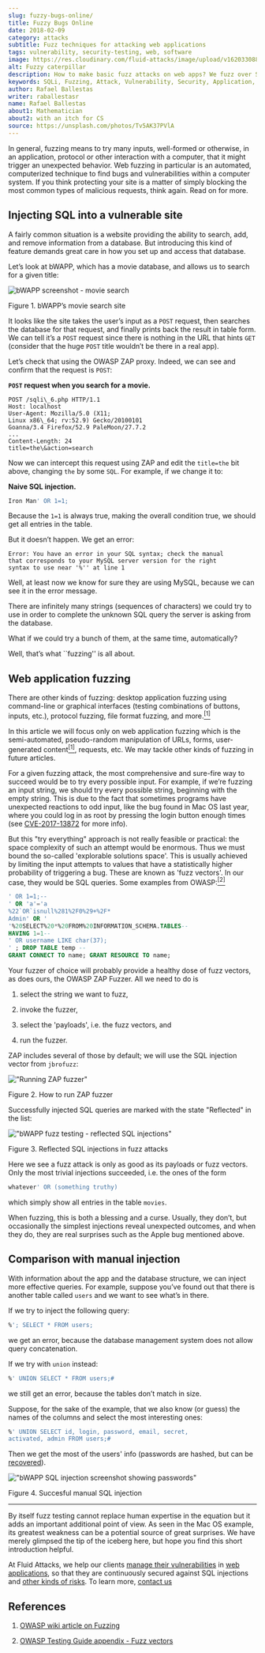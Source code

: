 ```yaml
---
slug: fuzzy-bugs-online/
title: Fuzzy Bugs Online
date: 2018-02-09
category: attacks
subtitle: Fuzz techniques for attacking web applications
tags: vulnerability, security-testing, web, software
image: https://res.cloudinary.com/fluid-attacks/image/upload/v1620330883/blog/fuzzy-bugs-online/cover_rsdc0v.webp
alt: Fuzzy caterpillar
description: How to make basic fuzz attacks on web apps? We fuzz over SQL injections on a vulnerable DB search site from bWAPP, using OWASP ZAProxy, obtaining mixed results.
keywords: SQLi, Fuzzing, Attack, Vulnerability, Security, Application, Pentesting, Ethical Hacking
author: Rafael Ballestas
writer: raballestasr
name: Rafael Ballestas
about1: Mathematician
about2: with an itch for CS
source: https://unsplash.com/photos/Tv5AK37PVlA
---
```


In general, fuzzing means to try many inputs, well-formed or otherwise,
in an application, protocol or other interaction with a computer, that
it might trigger an unexpected behavior. Web fuzzing in particular is an
automated, computerized technique to find bugs and vulnerabilities
within a computer system. If you think protecting your site is a matter
of simply blocking the most common types of malicious requests, think
again. Read on for more.

## Injecting SQL into a vulnerable site

A fairly common situation is a website providing the ability to search,
add, and remove information from a database. But introducing this kind
of feature demands great care in how you set up and access that
database.

Let’s look at bWAPP, which has a movie database, and allows us to
search for a given title:

<div class="imgblock">

![bWAPP screenshot - movie search](https://res.cloudinary.com/fluid-attacks/image/upload/v1620330880/blog/fuzzy-bugs-online/scr-bwapp-movie-search_qh3gye.webp)

<div class="title">

Figure 1. bWAPP’s movie search site

</div>

</div>

It looks like the site takes the user’s input as a `POST` request, then
searches the database for that request, and finally prints back the
result in table form. We can tell it’s a `POST` request since there is
nothing in the URL that hints `GET` (consider that the huge `POST`
title wouldn’t be there in a real app).

Let’s check that using the OWASP ZAP proxy. Indeed, we can see and
confirm that the request is `POST`:

**`POST` request when you search for a movie.**

``` text
POST /sqli\_6.php HTTP/1.1
Host: localhost
User-Agent: Mozilla/5.0 (X11;
Linux x86\_64; rv:52.9) Gecko/20100101
Goanna/3.4 Firefox/52.9 PaleMoon/27.7.2
...
Content-Length: 24
title=the\&action=search
```

Now we can intercept this request using ZAP and edit the `title=the`
bit above, changing `the` by some `SQL`. For example, if we change it
to:

**Naive SQL injection.**

``` sql
Iron Man' OR 1=1;
```

Because the `1=1` is always true, making the overall condition true, we
should get all entries in the table.

But it doesn’t happen. We get an error:

``` text
Error: You have an error in your SQL syntax; check the manual
that corresponds to your MySQL server version for the right
syntax to use near '%'' at line 1
```

Well, at least now we know for sure they are using MySQL, because we
can see it in the error message.

There are infinitely many strings (sequences of characters) we could try
to use in order to complete the unknown SQL query the server is asking
from the database.

What if we could try a bunch of them, at the same time, automatically?

Well, that’s what \`\`fuzzing'' is all about.

## Web application fuzzing

There are other kinds of fuzzing: desktop application fuzzing using
command-line or graphical interfaces (testing combinations of buttons,
inputs, etc.), protocol fuzzing, file format fuzzing, and
more.[<sup>\[1\]</sup>](#r1%20)

In this article we will focus only on web application fuzzing which is
the semi-automated, pseudo-random manipulation of URLs, forms,
user-generated content[<sup>\[1\]</sup>](#r1%20), requests, etc. We may
tackle other kinds of fuzzing in future articles.

For a given fuzzing attack, the most comprehensive and sure-fire way to
succeed would be to try every possible input. For example, if we’re
fuzzing an input string, we should try every possible string, beginning
with the empty string. This is due to the fact that sometimes programs
have unexpected reactions to odd input, like the bug found in Mac OS
last year, where you could log in as root by pressing the login button
enough times (see
[CVE-2017-13872](https://nvd.nist.gov/vuln/detail/CVE-2017-13872#vulnDescriptionTitle)
for more info).

<div>
<cta-banner
buttontxt="Read more"
link="/solutions/red-teaming/"
title="Get started with Fluid Attacks' Red Teaming solution right now"
/>
</div>

But this "try everything" approach is not really feasible or
practical:
the space complexity of such an attempt
would be enormous.
Thus we must bound the so-called
'explorable solutions space'.
This is usually achieved by limiting
the input attempts to values
that have a statistically higher probability
of triggering a bug.
These are known as 'fuzz vectors'.
In our case,
they would be SQL queries. Some examples from
OWASP:[<sup>\[2\]</sup>](#r2%20)

``` sql
' OR 1=1;--
' OR 'a'='a
%22`OR`isnull%281%2F0%29+%2F*
Admin' OR '
'%20SELECT%20*%20FROM%20INFORMATION_SCHEMA.TABLES--
HAVING 1=1--
' OR username LIKE char(37);
' ; DROP TABLE temp --
GRANT CONNECT TO name; GRANT RESOURCE TO name;
```

Your fuzzer of choice will probably provide a healthy dose of fuzz
vectors, as does ours, the OWASP ZAP Fuzzer. All we need to do is

1. select the string we want to fuzz,

2. invoke the fuzzer,

3. select the 'payloads', i.e. the fuzz vectors, and

4. run the fuzzer.

ZAP includes several of those by default; we will use the SQL
injection vector from `jbrofuzz`:

<div class="imgblock">

!["Running ZAP fuzzer"](https://res.cloudinary.com/fluid-attacks/image/upload/v1620330881/blog/fuzzy-bugs-online/anim-run-zap-fuzzer_b5xrj7.gif)

<div class="title">

Figure 2. How to run ZAP fuzzer

</div>

</div>

Successfully injected SQL queries are marked with the state
"Reflected" in the list:

<div class="imgblock">

!["bWAPP fuzz testing - reflected SQL injections"](https://res.cloudinary.com/fluid-attacks/image/upload/v1620330879/blog/fuzzy-bugs-online/scr-reflected-fuzzed-injections_zcnizh.webp)

<div class="title">

Figure 3. Reflected SQL injections in fuzz attacks

</div>

</div>

Here we see a fuzz attack is only as good as its payloads or fuzz
vectors. Only the most trivial injections succeeded, i.e. the ones of
the form

``` sql
whatever' OR (something truthy)
```

which simply show all entries in the table `movies`.

When fuzzing, this is both a blessing and a curse. Usually, they don’t,
but occasionally the simplest injections reveal unexpected outcomes, and
when they do, they are real surprises such as the Apple bug mentioned
above.

## Comparison with manual injection

With information about the app and the database structure, we can inject
more effective queries. For example, suppose you’ve found out that there
is another table called `users` and we want to see what’s in there.

If we try to inject the following query:

``` sql
%'; SELECT * FROM users;
```

we get an error, because the database management system does not allow
query concatenation.

If we try with `union` instead:

``` sql
%' UNION SELECT * FROM users;#
```

we still get an error, because the tables don’t match in size.

Suppose, for the sake of the example, that we also know (or guess) the
names of the columns and select the most interesting ones:

``` sql
%' UNION SELECT id, login, password, email, secret,
activated, admin FROM users;#
```

Then we get the most of the users' info (passwords are hashed, but can
be [recovered](../storing-password-safely/)).

<div class="imgblock">

!["bWAPP SQL injection screenshot showing passwords"](https://res.cloudinary.com/fluid-attacks/image/upload/v1620330880/blog/fuzzy-bugs-online/scr-succesful-sqli_vlv6cg.webp)

<div class="title">

Figure 4. Succesful manual SQL injection

</div>

</div>

---
By itself fuzz testing cannot replace human expertise in the equation
but it adds an important additional point of view. As seen in the Mac
OS example, its greatest weakness can be a potential source of great
surprises. We have merely glimpsed the tip of the iceberg here, but hope
you find this short introduction helpful.

At Fluid Attacks,
we help our clients [manage their vulnerabilities](../../solutions/vulnerability-management/)
in [web applications](../../systems/web-apps/),
so that they are continuously secured against SQL injections
and [other kinds of risks](../../compliance/owasp/).
To learn more,
[contact us](../../contact-us/)

## References

1. [OWASP wiki article on
    Fuzzing](https://www.owasp.org/index.php/Fuzzing)

2. [OWASP Testing Guide appendix - Fuzz
    vectors](https://www.owasp.org/index.php/OWASP_Testing_Guide_Appendix_C:_Fuzz_Vectors)
